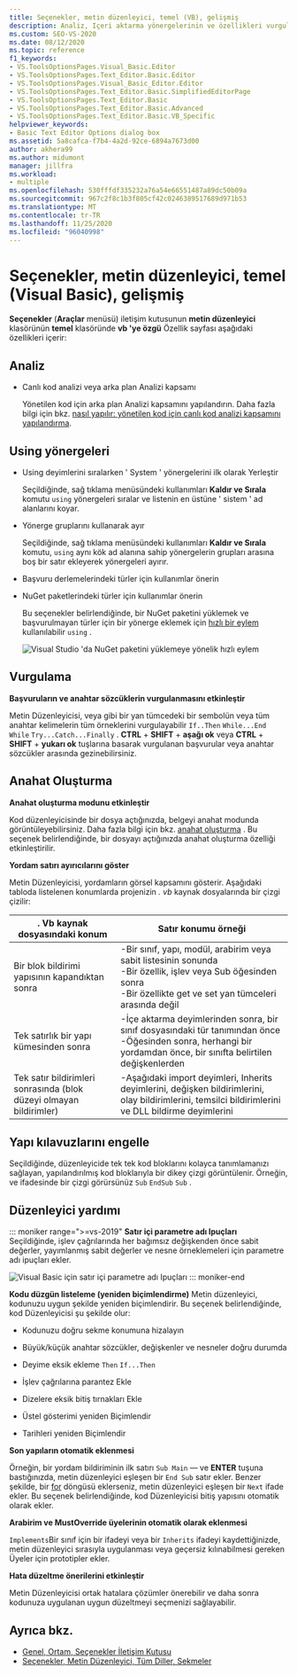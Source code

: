 ```yaml
---
title: Seçenekler, metin düzenleyici, temel (VB), gelişmiş
description: Analiz, Içeri aktarma yönergelerinin ve özellikleri vurgulamanın varsayılan ayarlarını değiştirmek için temel bölümdeki gelişmiş sayfasını nasıl kullanacağınızı öğrenin.
ms.custom: SEO-VS-2020
ms.date: 08/12/2020
ms.topic: reference
f1_keywords:
- VS.ToolsOptionsPages.Visual_Basic.Editor
- VS.ToolsOptionsPages.Text_Editor.Basic.Editor
- VS.ToolsOptionsPages.Visual_Basic_Editor.Editor
- VS.ToolsOptionsPages.Text_Editor.Basic.SimplifiedEditorPage
- VS.ToolsOptionsPages.Text_Editor.Basic
- VS.ToolsOptionsPages.Text_Editor.Basic.Advanced
- VS.ToolsOptionsPages.Text_Editor.Basic.VB_Specific
helpviewer_keywords:
- Basic Text Editor Options dialog box
ms.assetid: 5a8cafca-f7b4-4a2d-92ce-6894a7673d00
author: akhera99
ms.author: midumont
manager: jillfra
ms.workload:
- multiple
ms.openlocfilehash: 530fffdf335232a76a54e66551487a89dc50b09a
ms.sourcegitcommit: 967c2f8c1b3f805cf42c0246389517689d971b53
ms.translationtype: MT
ms.contentlocale: tr-TR
ms.lasthandoff: 11/25/2020
ms.locfileid: "96040998"
---
```

# <a name="options-text-editor-basic-visual-basic-advanced"></a>Seçenekler, metin düzenleyici, temel (Visual Basic), gelişmiş
**Seçenekler** (**Araçlar** menüsü) iletişim kutusunun **metin düzenleyici** klasörünün **temel** klasöründe **vb 'ye özgü** Özellik sayfası aşağıdaki özellikleri içerir:

## <a name="analysis"></a>Analiz

- Canlı kod analizi veya arka plan Analizi kapsamı

   Yönetilen kod için arka plan Analizi kapsamını yapılandırın. Daha fazla bilgi için bkz. [nasıl yapılır: yönetilen kod için canlı kod analizi kapsamını yapılandırma](../../code-quality/configure-live-code-analysis-scope-managed-code.md).

## <a name="using-directives"></a>Using yönergeleri

- Using deyimlerini sıralarken ' System ' yönergelerini ilk olarak Yerleştir

   Seçildiğinde, sağ tıklama menüsündeki kullanımları **Kaldır ve Sırala** komutu `using` yönergeleri sıralar ve listenin en üstüne ' sistem ' ad alanlarını koyar.

- Yönerge gruplarını kullanarak ayır

   Seçildiğinde, sağ tıklama menüsündeki kullanımları **Kaldır ve Sırala** komutu, `using` aynı kök ad alanına sahip yönergelerin grupları arasına boş bir satır ekleyerek yönergeleri ayırır.

- Başvuru derlemelerindeki türler için kullanımlar önerin
- NuGet paketlerindeki türler için kullanımlar önerin

   Bu seçenekler belirlendiğinde, bir NuGet paketini yüklemek ve başvurulmayan türler için bir yönerge eklemek için [hızlı bir eylem](../quick-actions.md) kullanılabilir `using` .

   ![Visual Studio 'da NuGet paketini yüklemeye yönelik hızlı eylem](media/nuget-lightbulb.png)

## <a name="highlighting"></a>Vurgulama

 **Başvuruların ve anahtar sözcüklerin vurgulanmasını etkinleştir**

Metin Düzenleyicisi, veya gibi bir yan tümcedeki bir sembolün veya tüm anahtar kelimelerin tüm örneklerini vurgulayabilir `If..Then` `While...End While` `Try...Catch...Finally` . **CTRL**  +  **SHIFT**  +  **aşağı ok** veya **CTRL**  +  **SHIFT**  +  **yukarı ok** tuşlarına basarak vurgulanan başvurular veya anahtar sözcükler arasında gezinebilirsiniz.

## <a name="outlining"></a>Anahat Oluşturma

**Anahat oluşturma modunu etkinleştir**

Kod düzenleyicisinde bir dosya açtığınızda, belgeyi anahat modunda görüntüleyebilirsiniz. Daha fazla bilgi için bkz. [anahat oluşturma](../../ide/outlining.md) . Bu seçenek belirlendiğinde, bir dosyayı açtığınızda anahat oluşturma özelliği etkinleştirilir.

**Yordam satırı ayırıcılarını göster**

Metin Düzenleyicisi, yordamların görsel kapsamını gösterir. Aşağıdaki tabloda listelenen konumlarda projenizin *. vb* kaynak dosyalarında bir çizgi çizilir:

|. Vb kaynak dosyasındaki konum|Satır konumu örneği|
|---------------------------------|------------------------------|
|Bir blok bildirimi yapısının kapandıktan sonra|-Bir sınıf, yapı, modül, arabirim veya sabit listesinin sonunda<br />-Bir özellik, işlev veya Sub öğesinden sonra<br />-Bir özellikte get ve set yan tümceleri arasında değil|
|Tek satırlık bir yapı kümesinden sonra|-İçe aktarma deyimlerinden sonra, bir sınıf dosyasındaki tür tanımından önce<br />-Öğesinden sonra, herhangi bir yordamdan önce, bir sınıfta belirtilen değişkenlerden|
|Tek satır bildirimleri sonrasında (blok düzeyi olmayan bildirimler)|-Aşağıdaki import deyimleri, Inherits deyimlerini, değişken bildirimlerini, olay bildirimlerini, temsilci bildirimlerini ve DLL bildirme deyimlerini|

## <a name="block-structure-guides"></a>Yapı kılavuzlarını engelle

Seçildiğinde, düzenleyicide tek tek kod bloklarını kolayca tanımlamanızı sağlayan, yapılandırılmış kod bloklarıyla bir dikey çizgi görüntülenir. Örneğin, ve ifadesinde bir çizgi görürsünüz `Sub` `EndSub` `Sub` .

## <a name="editor-help"></a>Düzenleyici yardımı

::: moniker range=">=vs-2019"
**Satır içi parametre adı Ipuçları**    
Seçildiğinde, işlev çağrılarında her bağımsız değişkenden önce sabit değerler, yayımlanmış sabit değerler ve nesne örneklemeleri için parametre adı ipuçları ekler.  

![Visual Basic için satır içi parametre adı Ipuçları](media/inline-parameter-name-hints-visualbasic.png)
::: moniker-end

**Kodu düzgün listeleme (yeniden biçimlendirme)** Metin düzenleyici, kodunuzu uygun şekilde yeniden biçimlendirir. Bu seçenek belirlendiğinde, kod Düzenleyicisi şu şekilde olur:

- Kodunuzu doğru sekme konumuna hizalayın

- Büyük/küçük anahtar sözcükler, değişkenler ve nesneler doğru durumda

- Deyime eksik ekleme `Then` `If...Then`

- İşlev çağrılarına parantez Ekle

- Dizelere eksik bitiş tırnakları Ekle

- Üstel gösterimi yeniden Biçimlendir

- Tarihleri yeniden Biçimlendir

**Son yapıların otomatik eklenmesi**

Örneğin, bir yordam bildiriminin ilk satırı `Sub Main` — ve **ENTER** tuşuna bastığınızda, metin düzenleyici eşleşen bir `End Sub` satır ekler. Benzer şekilde, bir [for](/dotnet/visual-basic/language-reference/statements/for-next-statement) döngüsü eklerseniz, metin düzenleyici eşleşen bir `Next` ifade ekler. Bu seçenek belirlendiğinde, kod Düzenleyicisi bitiş yapısını otomatik olarak ekler.

**Arabirim ve MustOverride üyelerinin otomatik olarak eklenmesi**

`Implements`Bir sınıf için bir ifadeyi veya bir `Inherits` ifadeyi kaydettiğinizde, metin düzenleyici sırasıyla uygulanması veya geçersiz kılınabilmesi gereken Üyeler için prototipler ekler.

**Hata düzeltme önerilerini etkinleştir**

Metin Düzenleyicisi ortak hatalara çözümler önerebilir ve daha sonra kodunuza uygulanan uygun düzeltmeyi seçmenizi sağlayabilir.

## <a name="see-also"></a>Ayrıca bkz.

- [Genel, Ortam, Seçenekler İletişim Kutusu](../../ide/reference/general-environment-options-dialog-box.md)
- [Seçenekler, Metin Düzenleyici, Tüm Diller, Sekmeler](../../ide/reference/options-text-editor-all-languages-tabs.md)
